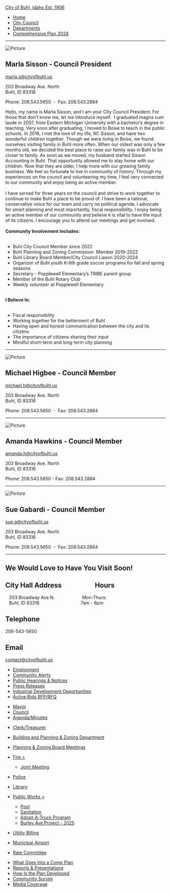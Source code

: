 [City of Buhl, Idaho Est. 1906](https://www.cityofbuhl.us)

- [Home](https://www.cityofbuhl.us)
- [City Council](https://www.cityofbuhl.us/city-council.html)
- [Departments](https://www.cityofbuhl.us/departments.html)
- [Comprehensive Plan 2024](https://www.cityofbuhl.us/comprehensive-plan-2024.html)

* * *

![Picture](https://www.cityofbuhl.us/uploads/4/7/1/1/47114749/editor/marla-sisson.jpg?1665157851)

## Marla Sisson - Council President

marla.s@cityofbuhl.us

203 Broadway Ave. North  
Buhl, ID 83316

Phone: 208.543.5650  -  Fax: 208.543.2884

​Hello, my name is Marla Sisson, and I am your City Council President. For those that don’t know me, let me introduce myself.  I graduated magna cum laude in 2007, from Eastern Michigan University with a bachelor’s degree in teaching. Very soon after graduating, I moved to Boise to teach in the public schools. In 2016, I met the love of my life, RC Sisson, and have two wonderful children together. Though we were living in Boise, we found ourselves visiting family in Buhl more often. When our oldest was only a few months old, we decided the best place to raise our family was in Buhl to be closer to family. As soon as we moved, my husband started Sisson Accounting in Buhl. That opportunity allowed me to stay home with our children. Now that they are older, I help more with our growing family business. We feel so fortunate to live in community of history. Through my experiences on the council and volunteering my time, I feel very connected to our community and enjoy being an active member.   
   
I have served for three years on the council and strive to work together to continue to make Buhl a place to be proud of. I have been a rational, conservative voice for our town and carry no political agenda. I advocate for smart planning and most importantly, fiscal responsibility. I enjoy being an active member of our community and believe it is vital to have the input of its citizens. I encourage you to attend our meetings and get involved.   
   
**Community Involvement Includes:**  
 

- Buhl City Council Member since 2022
- Buhl Planning and Zoning Commission  Member 2019-2022
- Buhl Library Board Member/City Council Liason 2020-2024
- Organizer of Buhl youth K-6th grade soccer programs for fall and spring seasons
- Secretary - Popplewell Elementary’s TRIBE parent group
- Member of the Buhl Rotary Club
- Weekly volunteer at Popplewell Elementary

   
**I Believe In:**  
 

- Fiscal responsibility
- Working together for the betterment of Buhl
- Having open and honest communication between the city and its citizens
- The importance of citizens sharing their input
- Mindful short-term and long-term city planning

* * *

![Picture](https://www.cityofbuhl.us/uploads/4/7/1/1/47114749/published/1430168069.png?1739208791)

## Michael Higbee - Council Member

michael.h@cityofbuhl.us

203 Broadway Ave. North  
Buhl, ID 83316

Phone: 208.543.5650  -  Fax: 208.543.2884

* * *

![Picture](https://www.cityofbuhl.us/uploads/4/7/1/1/47114749/published/amanda-hawkins.jpg?1675274164)

## Amanda Hawkins - Council Member

amanda.h@cityofbuhl.us

203 Broadway Ave. North  
Buhl, ID 83316

Phone: 208.543.5650 - Fax: 208.543.2884

* * *

![Picture](https://www.cityofbuhl.us/uploads/4/7/1/1/47114749/published/img029.jpg?1739208592)

## Sue Gabardi - Council Member

sue.g@cityofbuhl.us

203 Broadway Ave. North  
Buhl, ID 83316

Phone: 208.543.5650  -  Fax: 208.543.2884

* * *

## We Would Love to Have You Visit Soon!

## City Hall Address                     Hours

   203 Broadway Ave N.                      Mon-Thurs:  
   Buhl, ID 83316                                 7am - 6pm

## Telephone

208-543-5650

## Email

contact@cityofbuhl.us

- [Employment](https://www.cityofbuhl.us/employment.html)
- [Community Alerts](https://www.cityofbuhl.us/community-alerts.html)
- [Public Hearings &amp; Notices](https://www.cityofbuhl.us/public-hearings--notices.html)
- [Press Releases](https://www.cityofbuhl.us/press-releases.html)
- [Industrial Development Opportunities](https://www.cityofbuhl.us/industrial-development-opportunities.html)
- [Active Bids RFP/RFQ](https://www.cityofbuhl.us/active-bids-rfprfq.html)

<!--THE END-->

- [Mayor](https://www.cityofbuhl.us/mayor.html)
- [Council](https://www.cityofbuhl.us/council.html)
- [Agenda/Minutes](https://www.cityofbuhl.us/agendaminutes.html)

<!--THE END-->

- [Clerk/Treasurer](https://www.cityofbuhl.us/clerktreasurer.html)
- [Building and Planning &amp; Zoning Department](https://www.cityofbuhl.us/building-and-planning--zoning-department.html)
- [Planning &amp; Zoning Board Meetings](https://www.cityofbuhl.us/planning--zoning-board-meetings.html)
- [Fire &gt;](https://www.cityofbuhl.us/fire.html)
  
  - [Joint Meeting](https://www.cityofbuhl.us/joint-meeting.html)
- [Police](https://www.cityofbuhl.us/police.html)
- [Library](https://www.cityofbuhl.us/library.html)
- [Public Works &gt;](https://www.cityofbuhl.us/public-works.html)
  
  - [Pool](https://www.cityofbuhl.us/pool.html)
  - [Sanitation](https://www.cityofbuhl.us/sanitation.html)
  - [Adopt-A-Truck Program](https://www.cityofbuhl.us/adopt-a-truck-program.html)
  - [Burley Ave Project - 2025](https://www.cityofbuhl.us/burley-ave-project---2025.html)
- [Utility Billing](https://www.cityofbuhl.us/utility-billing.html)
- [Municipal Airport](https://www.cityofbuhl.us/municipal-airport.html)
- [Rate Committee](https://www.cityofbuhl.us/rate-committee.html)

<!--THE END-->

- [What Goes Into a Comp Plan](https://www.cityofbuhl.us/what-goes-into-a-comp-plan.html)
- [Reports &amp; Presentations](https://www.cityofbuhl.us/reports--presentations.html)
- [How Is the Plan Developed](https://www.cityofbuhl.us/how-is-the-plan-developed.html)
- [Community Survey](https://www.cityofbuhl.us/community-survey.html)
- [Media Coverage](https://www.cityofbuhl.us/media-coverage.html)